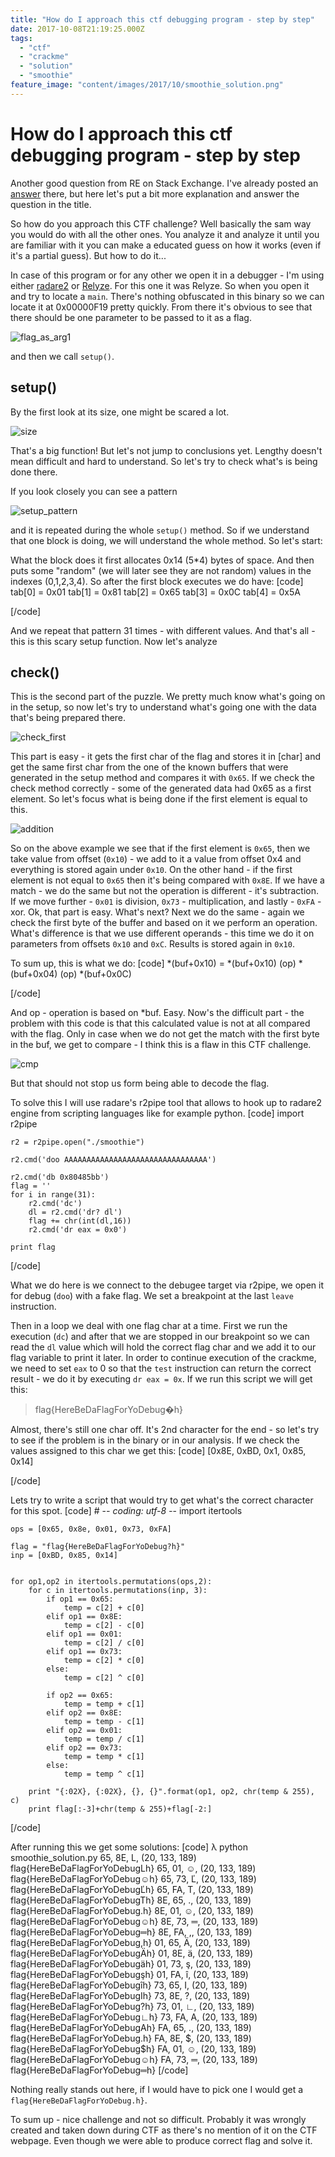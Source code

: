 ```yaml
---
title: "How do I approach this ctf debugging program - step by step"
date: 2017-10-08T21:19:25.000Z
tags:
  - "ctf"
  - "crackme"
  - "solution"
  - "smoothie"
feature_image: "content/images/2017/10/smoothie_solution.png"
---
```


# How do I approach this ctf debugging program - step by step

Another good question from RE on Stack Exchange. I've already posted an [answer](https://reverseengineering.stackexchange.com/a/16387/18014) there, but here let's put a bit more explanation and answer the question in the title.

So how do you approach this CTF challenge? Well basically the sam way you would do with all the other ones. You analyze it and analyze it until you are familiar with it you can make a educated guess on how it works (even if it's a partial guess). But how to do it...

In case of this program or for any other we open it in a debugger - I'm using either [radare2](http://rada.re/r/) or [Relyze](https://www.relyze.com/). For this one it was Relyze. So when you open it and try to locate a `main`. There's nothing obfuscated in this binary so we can locate it at 0x00000F19 pretty quickly. From there it's obvious to see that there should be one parameter to be passed to it as a flag.

![flag_as_arg1](content/images/2017/10/flag_as_arg1.png)

and then we call `setup()`.

## setup()

By the first look at its size, one might be scared a lot.

![size](content/images/2017/10/size.png)

That's a big function! But let's not jump to conclusions yet. Lengthy doesn't mean difficult and hard to understand. So let's try to check what's is being done there.

If you look closely you can see a pattern

![setup_pattern](content/images/2017/10/setup_pattern.png)

and it is repeated during the whole `setup()` method. So if we understand that one block is doing, we will understand the whole method. So let's start:

What the block does it first allocates 0x14 (5*4) bytes of space. And then puts some "random" (we will later see they are not random) values in the indexes (0,1,2,3,4). So after the first block executes we do have:
[code]
    tab[0] = 0x01
    tab[1] = 0x81
    tab[2] = 0x65
    tab[3] = 0x0C
    tab[4] = 0x5A

[/code]

And we repeat that pattern 31 times - with different values. And that's all - this is this scary setup function. Now let's analyze

## check()

This is the second part of the puzzle. We pretty much know what's going on in the setup, so now let's try to understand what's going one with the data that's being prepared there.

![check_first](content/images/2017/10/check_first.png)

This part is easy - it gets the first char of the flag and stores it in [char] and get the same first char from the one of the known buffers that were generated in the setup method and compares it with `0x65`. If we check the check method correctly - some of the generated data had 0x65 as a first element. So let's focus what is being done if the first element is equal to this.

![addition](content/images/2017/10/addition.webp)

So on the above example we see that if the first element is `0x65`, then we take value from offset (`0x10`) - we add to it a value from offset 0x4 and everything is stored again under `0x10`. On the other hand - if the first element is not equal to `0x65` then it's being compared with `0x8E`. If we have a match - we do the same but not the operation is different - it's subtraction. If we move further - `0x01` is division, `0x73` \- multiplication, and lastly - `0xFA` \- xor. Ok, that part is easy. What's next? Next we do the same - again we check the first byte of the buffer and based on it we perform an operation. What's difference is that we use different operands - this time we do it on parameters from offsets `0x10` and `0xC`. Results is stored again in `0x10`.

To sum up, this is what we do:
[code]
    *(buf+0x10) = *(buf+0x10) (op) *(buf+0x04) (op) *(buf+0x0C)

[/code]

And op - operation is based on *buf. Easy. Now's the difficult part - the problem with this code is that this calculated value is not at all compared with the flag. Only in case when we do not get the match with the first byte in the buf, we get to compare - I think this is a flaw in this CTF challenge.

![cmp](content/images/2017/10/cmp.png)

But that should not stop us form being able to decode the flag.

To solve this I will use radare's r2pipe tool that allows to hook up to radare2 engine from scripting languages like for example python.
[code]
    import r2pipe

    r2 = r2pipe.open("./smoothie")

    r2.cmd('doo AAAAAAAAAAAAAAAAAAAAAAAAAAAAAAAA')

    r2.cmd('db 0x80485bb')
    flag = ''
    for i in range(31):
        r2.cmd('dc')
        dl = r2.cmd('dr? dl')
        flag += chr(int(dl,16))
        r2.cmd('dr eax = 0x0')

    print flag

[/code]

What we do here is we connect to the debugee target via r2pipe, we open it for debug (`doo`) with a fake flag. We set a breakpoint at the last `leave` instruction.

Then in a loop we deal with one flag char at a time. First we run the execution (`dc`) and after that we are stopped in our breakpoint so we can read the `dl` value which will hold the correct flag char and we add it to our flag variable to print it later. In order to continue execution of the crackme, we need to set `eax` to 0 so that the `test` instruction can return the correct result - we do it by executing `dr eax = 0x`. If we run this script we will get this:

> flag{HereBeDaFlagForYoDebug�h}

Almost, there's still one char off. It's 2nd character for the end - so let's try to see if the problem is in the binary or in our analysis. If we check the values assigned to this char we get this:
[code]
    [0x8E, 0xBD, 0x1, 0x85, 0x14]

[/code]

Lets try to write a script that would try to get what's the correct character for this spot.
[code]
    # -*- coding: utf-8 -*-
    import itertools

    ops = [0x65, 0x8e, 0x01, 0x73, 0xFA]

    flag = "flag{HereBeDaFlagForYoDebug?h}"
    inp = [0xBD, 0x85, 0x14]


    for op1,op2 in itertools.permutations(ops,2):
    	for c in itertools.permutations(inp, 3):
    		if op1 == 0x65:
    			temp = c[2] + c[0]
    		elif op1 == 0x8E:
    			temp = c[2] - c[0]
    		elif op1 == 0x01:
    			temp = c[2] / c[0]
    		elif op1 == 0x73:
    			temp = c[2] * c[0]
    		else:
    			temp = c[2] ^ c[0]

    		if op2 == 0x65:
    			temp = temp + c[1]
    		elif op2 == 0x8E:
    			temp = temp - c[1]
    		elif op2 == 0x01:
    			temp = temp / c[1]
    		elif op2 == 0x73:
    			temp = temp * c[1]
    		else:
    			temp = temp ^ c[1]

    	print "{:02X}, {:02X}, {}, {}".format(op1, op2, chr(temp & 255), c)
    	print flag[:-3]+chr(temp & 255)+flag[-2:]

[/code]

After running this we get some solutions:
[code]
    λ python smoothie_solution.py
    65, 8E, L, (20, 133, 189)
    flag{HereBeDaFlagForYoDebugLh}
    65, 01, ☺, (20, 133, 189)
    flag{HereBeDaFlagForYoDebug☺h}
    65, 73, Ľ, (20, 133, 189)
    flag{HereBeDaFlagForYoDebugĽh}
    65, FA, T, (20, 133, 189)
    flag{HereBeDaFlagForYoDebugTh}
    8E, 65, ., (20, 133, 189)
    flag{HereBeDaFlagForYoDebug.h}
    8E, 01, ☺, (20, 133, 189)
    flag{HereBeDaFlagForYoDebug☺h}
    8E, 73, ═, (20, 133, 189)
    flag{HereBeDaFlagForYoDebug═h}
    8E, FA, ,, (20, 133, 189)
    flag{HereBeDaFlagForYoDebug,h}
    01, 65, Ä, (20, 133, 189)
    flag{HereBeDaFlagForYoDebugÄh}
    01, 8E, ä, (20, 133, 189)
    flag{HereBeDaFlagForYoDebugäh}
    01, 73, ş, (20, 133, 189)
    flag{HereBeDaFlagForYoDebugşh}
    01, FA, î, (20, 133, 189)
    flag{HereBeDaFlagForYoDebugîh}
    73, 65, I, (20, 133, 189)
    flag{HereBeDaFlagForYoDebugIh}
    73, 8E, ?, (20, 133, 189)
    flag{HereBeDaFlagForYoDebug?h}
    73, 01, ∟, (20, 133, 189)
    flag{HereBeDaFlagForYoDebug∟h}
    73, FA, A, (20, 133, 189)
    flag{HereBeDaFlagForYoDebugAh}
    FA, 65, ., (20, 133, 189)
    flag{HereBeDaFlagForYoDebug.h}
    FA, 8E, $, (20, 133, 189)
    flag{HereBeDaFlagForYoDebug$h}
    FA, 01, ☺, (20, 133, 189)
    flag{HereBeDaFlagForYoDebug☺h}
    FA, 73, ═, (20, 133, 189)
    flag{HereBeDaFlagForYoDebug═h}
[/code]

Nothing really stands out here, if I would have to pick one I would get a `flag{HereBeDaFlagForYoDebug.h}`.

To sum up - nice challenge and not so difficult. Probably it was wrongly created and taken down during CTF as there's no mention of it on the CTF webpage. Even though we were able to produce correct flag and solve it.
